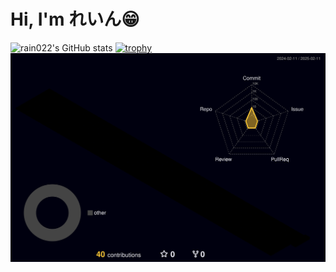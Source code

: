 # Hi, I'm **れいん😁**

![rain022's GitHub stats](https://github-readme-stats.vercel.app/api?username=rain022&count_private=true&theme=tokyonight&show_icons=true)
[![trophy](https://github-profile-trophy.vercel.app/?username=rain022&theme=onedark&column=8
)](https://github.com/ryo-ma/github-profile-trophy)
![](./profile-3d-contrib/profile-night-rainbow.svg)
